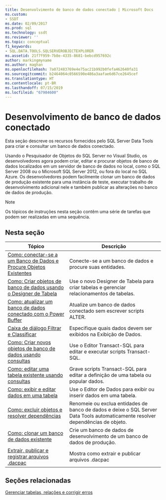 ```yaml
---
title: Desenvolvimento de banco de dados conectado | Microsoft Docs
ms.custom:
- SSDT
ms.date: 02/09/2017
ms.prod: sql
ms.technology: ssdt
ms.reviewer: ''
ms.topic: conceptual
f1_keywords:
- SQL.DATA.TOOLS.SQLSERVEROBJECTEXPLORER
ms.assetid: 21f7f959-7b8e-4335-8681-bebcd957692c
author: markingmyname
ms.author: maghan
ms.openlocfilehash: 7a072483769e4e75ac21b992b0fefa462640fa31
ms.sourcegitcommit: b2464064c0566590e486a3aafae6d67ce2645cef
ms.translationtype: HT
ms.contentlocale: pt-BR
ms.lasthandoff: 07/15/2019
ms.locfileid: "67984600"
---
```

# <a name="connected-database-development"></a>Desenvolvimento de banco de dados conectado
Esta seção descreve os recursos fornecidos pelo SQL Server Data Tools para criar e consultar um banco de dados conectado.  
  
Usando o Pesquisador de Objetos do SQL Server no Visual Studio, os desenvolvedores agora podem criar, editar e procurar objetos de banco de dados localizados em um servidor de banco de dados no local, como o SQL Server 2008 ou o Microsoft SQL Server 2012, ou fora do local no SQL Azure. Os desenvolvedores podem facilmente clonar um banco de dados de produção existente para uma instância de teste, executar trabalho de desenvolvimento adicional nele e também publicar as alterações no banco de dados de produção.  
  
> [!NOTE]  
> Os tópicos de instruções nesta seção contêm uma série de tarefas que podem ser realizadas em uma sequência.  
  
## <a name="in-this-section"></a>Nesta seção  
  
|Tópico|Descrição|  
|---------|---------------|  
|[Como: conectar-se a um Banco de Dados e Procure Objetos Existentes](../ssdt/how-to-connect-to-a-database-and-browse-existing-objects.md)|Conecte-se a um banco de dados e procure suas entidades.|  
|[Como: Criar objetos de banco de dados usando o Designer de Tabela](../ssdt/how-to-create-database-objects-using-table-designer.md)|Use o novo Designer de Tabela para criar tabelas e gerenciar relacionamentos de tabelas.|  
|[Como: atualizar um banco de dados conectado com o Power Buffer](../ssdt/how-to-update-a-connected-database-with-power-buffer.md)|Atualize um banco de dados conectado sem escrever scripts ALTER.|  
|[Caixa de diálogo Filtrar e Classificar](../ssdt/filter-and-sort-dialog-box.md)|Especifique quais dados devem ser exibidos na Exibição de Dados.|  
|[Como: Criar novos objetos de banco de dados usando consultas](../ssdt/how-to-create-new-database-objects-using-queries.md)|Use o Editor Transact\-SQL para editar e executar scripts Transact\-SQL.|  
|[Como: editar uma tabela existente usando consultas](../ssdt/how-to-edit-an-existing-table-using-queries.md)|Grave scripts Transact\-SQL para editar a definição de uma tabela ou popular dados.|  
|[Como: exibir e editar dados em uma tabela](../ssdt/how-to-view-and-edit-data-in-a-table.md)|Use o Editor de Dados para exibir ou inserir dados em uma tabela.|  
|[Como: excluir objetos e resolver dependências](../ssdt/how-to-delete-objects-and-resolve-dependencies.md)|Renomeie ou exclua entidades de banco de dados e deixe o SQL Server Data Tools automaticamente resolver dependências de objeto.|  
|[Como: clonar um banco de dados existente](../ssdt/how-to-clone-an-existing-database.md)|Crie um banco de dados de desenvolvimento de um banco de dados de produção.|  
|[Extrair, publicar e registrar arquivos .dacpac](../ssdt/extract-publish-and-register-dacpac-files.md)|Mostra como extrair e publicar arquivos .dacpac|  
  
## <a name="related-sections"></a>Seções relacionadas  
[Gerenciar tabelas, relações e corrigir erros](../ssdt/manage-tables-relationships-and-fix-errors.md)  
  
